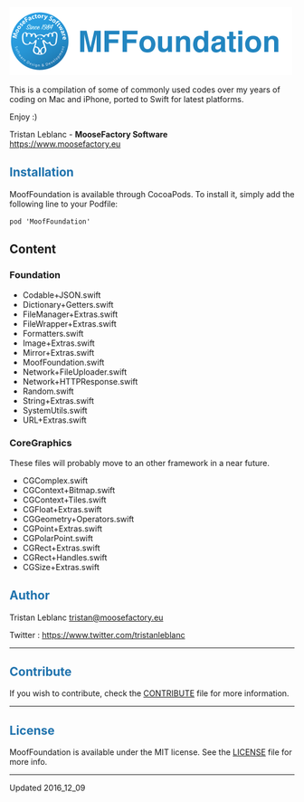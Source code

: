 ![MacDown logo](Documentation/MoofFoundation_Header.png)

This is a compilation of some of commonly used codes over my years of coding on Mac and iPhone, ported to Swift for latest platforms.<br>

Enjoy :)

Tristan Leblanc - **MooseFactory Software**<br>
<https://www.moosefactory.eu>


## <font color='#1E72AD'>Installation</font>

MoofFoundation is available through CocoaPods. 
To install it, simply add the following line to your Podfile:

```
pod 'MoofFoundation'
```

## Content

### Foundation

- Codable+JSON.swift
- Dictionary+Getters.swift
- FileManager+Extras.swift
- FileWrapper+Extras.swift
- Formatters.swift
- Image+Extras.swift
- Mirror+Extras.swift
- MoofFoundation.swift
- Network+FileUploader.swift
- Network+HTTPResponse.swift
- Random.swift
- String+Extras.swift
- SystemUtils.swift
- URL+Extras.swift

### CoreGraphics

These files will probably move to an other framework in a near future.

- CGComplex.swift
- CGContext+Bitmap.swift
- CGContext+Tiles.swift
- CGFloat+Extras.swift
- CGGeometry+Operators.swift
- CGPoint+Extras.swift
- CGPolarPoint.swift
- CGRect+Extras.swift
- CGRect+Handles.swift
- CGSize+Extras.swift

## <font color='#1E72AD'>Author</font>

Tristan Leblanc <tristan@moosefactory.eu>

Twitter     :	<https://www.twitter.com/tristanleblanc>  

***

## <font color='#1E72AD'>Contribute</font>

If you wish to contribute, check the [CONTRIBUTE](CONTRIBUTE.md) file for more information.

***

## <font color='#1E72AD'>License</font>

MoofFoundation is available under the MIT license. See the [LICENSE](LICENSE) file for more info.

***

Updated 2016_12_09

